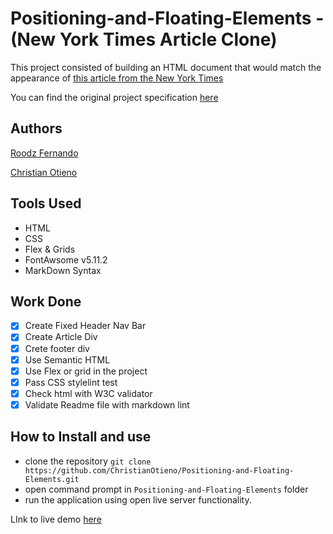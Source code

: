 # Positioning-and-Floating-Elements - (New York Times Article Clone)

This project consisted of building an HTML document that would match the appearance of [this article from the New York Times](https://www.nytimes.com/2014/03/18/science/space/detection-of-waves-in-space-buttresses-landmark-theory-of-big-bang.html?_r=0)

You can find the original project specification [here](https://www.theodinproject.com/courses/html5-and-css3/lessons/positioning-and-floating-elements)

## Authors

[Roodz Fernando](https://github.com/RoodzFernando)

[Christian Otieno](https://github.com/ChristianOtieno)

## Tools Used

- HTML
- CSS
- Flex & Grids
- FontAwsome v5.11.2
- MarkDown Syntax

## Work Done

- [x] Create Fixed Header Nav Bar
- [x] Create Article Div
- [x] Crete footer div
- [x] Use Semantic HTML
- [x] Use Flex or grid in the project
- [x] Pass CSS stylelint test
- [x] Check html with W3C validator
- [x] Validate Readme file with markdown lint

## How to Install and use

- clone the repository `git clone https://github.com/ChristianOtieno/Positioning-and-Floating-Elements.git`
- open command prompt in `Positioning-and-Floating-Elements` folder
- run the application using open live server functionality.

LInk to live demo [here](https://roodzfernando.github.io/Positioning-and-Floating-Elements/)

